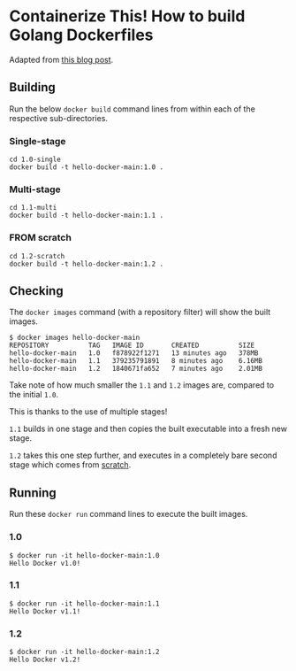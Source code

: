 # Containerize This! How to build Golang Dockerfiles

Adapted from [this blog post](https://www.cloudreach.com/blog/containerize-this-golang-dockerfiles/).

## Building

Run the below `docker build` command lines from within each of the respective sub-directories.

### Single-stage

``` shell
cd 1.0-single
docker build -t hello-docker-main:1.0 .
```

### Multi-stage

``` shell
cd 1.1-multi
docker build -t hello-docker-main:1.1 .
```

### FROM scratch

``` shell
cd 1.2-scratch
docker build -t hello-docker-main:1.2 .
```

## Checking

The `docker images` command (with a repository filter) will show the built images.

``` shell
$ docker images hello-docker-main
REPOSITORY          TAG   IMAGE ID       CREATED          SIZE
hello-docker-main   1.0   f878922f1271   13 minutes ago   378MB
hello-docker-main   1.1   379235791891   8 minutes ago    6.16MB
hello-docker-main   1.2   1840671fa652   7 minutes ago    2.01MB
```

Take note of how much smaller the `1.1` and `1.2` images are, compared to the initial `1.0`.

This is thanks to the use of multiple stages!

`1.1` builds in one stage and then copies the built executable into a fresh new stage.

`1.2` takes this one step further, and executes in a completely bare second stage which comes from [scratch](https://hub.docker.com/_/scratch/).

## Running

Run these `docker run` command lines to execute the built images.

### 1.0

``` shell
$ docker run -it hello-docker-main:1.0
Hello Docker v1.0!
```

### 1.1

``` shell
$ docker run -it hello-docker-main:1.1
Hello Docker v1.1!
```

### 1.2

``` shell
$ docker run -it hello-docker-main:1.2
Hello Docker v1.2!
```
